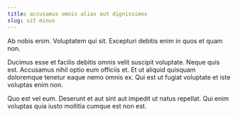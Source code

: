 ```yaml
---
title: accusamus omnis alias aut dignissimos
slug: sit minus
---
```


Ab nobis enim. Voluptatem qui sit. Excepturi debitis enim in quos et quam non.

Ducimus esse et facilis debitis omnis velit suscipit voluptate. Neque quis est. Accusamus nihil optio eum officiis et. Et ut aliquid quisquam doloremque tenetur eaque nemo omnis ex. Qui est ut fugiat voluptate et iste voluptas enim non.

Quo est vel eum. Deserunt et aut sint aut impedit ut natus repellat. Qui enim voluptas quia iusto mollitia cumque est non est.
